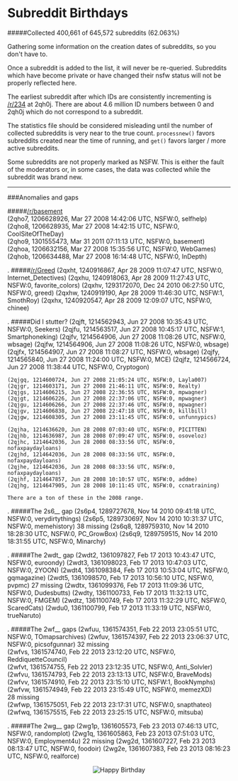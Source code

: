 Subreddit Birthdays
==========

#####Collected 400,661 of 645,572 subreddits (62.063%)

Gathering some information on the creation dates of subreddits, so you don't have to.

Once a subreddit is added to the list, it will never be re-queried. Subreddits which have become private or have changed their nsfw status will not be properly reflected here.

The earliest subreddit after which IDs are consistently incrementing is [/r/234](http://reddit.com/r/234) at 2qh0j. There are about 4.6 million ID numbers between 0 and 2qh0j which do not correspond to a subreddit.

The statistics file should be considered misleading until the number of collected subreddits is very near to the true count. `processnew()` favors subreddits created near the time of running, and `get()` favors larger / more active subreddits.

Some subreddits are not properly marked as NSFW. This is either the fault of the moderators or, in some cases, the data was collected while the subreddit was brand new.


______


###Anomalies and gaps

#####[/r/basement](http://reddit.com/r/basement)  
    (2qho7, 1206628926, Mar 27 2008 14:42:06 UTC, NSFW:0, selfhelp)  
    (2qho8, 1206628935, Mar 27 2008 14:42:15 UTC, NSFW:0, CoolSiteOfTheDay)  
    (2qho9, 1301555473, Mar 31 2011 07:11:13 UTC, NSFW:0, basement)  
    (2qhoa, 1206632156, Mar 27 2008 15:35:56 UTC, NSFW:0, WebGames)  
    (2qhob, 1206634488, Mar 27 2008 16:14:48 UTC, NSFW:0, InDepth)  

.
#####[/r/Greed](http://reddit.com/r/greed)
    (2qxht, 1240916867, Apr 28 2009 11:07:47 UTC, NSFW:0, Internet_Detectives)
    (2qxhu, 1240918063, Apr 28 2009 11:27:43 UTC, NSFW:0, favorite_colors)
    (2qxhv, 1293172070, Dec 24 2010 06:27:50 UTC, NSFW:0, greed)
    (2qxhw, 1240919190, Apr 28 2009 11:46:30 UTC, NSFW:1, SmothRoy)
    (2qxhx, 1240920547, Apr 28 2009 12:09:07 UTC, NSFW:0, chinee)
    
.
#####Did I stutter?
    (2qjft, 1214562943, Jun 27 2008 10:35:43 UTC, NSFW:0, Seekers)
    (2qjfu, 1214563517, Jun 27 2008 10:45:17 UTC, NSFW:1, Smartphoneking)
    (2qjfv, 1214564906, Jun 27 2008 11:08:26 UTC, NSFW:0, wbsage)
    (2qjfw, 1214564906, Jun 27 2008 11:08:26 UTC, NSFW:0, wbsage)
    (2qjfx, 1214564907, Jun 27 2008 11:08:27 UTC, NSFW:0, wbsage)
    (2qjfy, 1214565840, Jun 27 2008 11:24:00 UTC, NSFW:0, MCE)
    (2qjfz, 1214566724, Jun 27 2008 11:38:44 UTC, NSFW:0, Cryptogon)
    
    (2qjgq, 1214600724, Jun 27 2008 21:05:24 UTC, NSFW:0, Layla007)
    (2qjgr, 1214603171, Jun 27 2008 21:46:11 UTC, NSFW:0, Realty)
    (2qjgs, 1214606215, Jun 27 2008 22:36:55 UTC, NSFW:0, mpwagner)
    (2qjgt, 1214606226, Jun 27 2008 22:37:06 UTC, NSFW:0, mpwagner)
    (2qjgu, 1214606266, Jun 27 2008 22:37:46 UTC, NSFW:0, mpwagner)
    (2qjgv, 1214606838, Jun 27 2008 22:47:18 UTC, NSFW:0, killbill)
    (2qjgw, 1214608305, Jun 27 2008 23:11:45 UTC, NSFW:0, unfunnypics)    

    (2qjha, 1214636620, Jun 28 2008 07:03:40 UTC, NSFW:0, PICITTEN)
    (2qjhb, 1214636987, Jun 28 2008 07:09:47 UTC, NSFW:0, osoveloz)
    (2qjhc, 1214642036, Jun 28 2008 08:33:56 UTC, NSFW:0, nofaxpaydayloans)
    (2qjhd, 1214642036, Jun 28 2008 08:33:56 UTC, NSFW:0, nofaxpaydayloans)
    (2qjhe, 1214642036, Jun 28 2008 08:33:56 UTC, NSFW:0, nofaxpaydayloans)
    (2qjhf, 1214647857, Jun 28 2008 10:10:57 UTC, NSFW:0, addme)
    (2qjhg, 1214647905, Jun 28 2008 10:11:45 UTC, NSFW:0, ccnatraining)

    There are a ton of these in the 2008 range.

.
#####The 2s6__ gap
    (2s6p4, 1289727678, Nov 14 2010 09:41:18 UTC, NSFW:0, verydirtythings)
    (2s6p5, 1289730697, Nov 14 2010 10:31:37 UTC, NSFW:0, memehistory)
    38 missing
    (2s6q8, 1289759310, Nov 14 2010 18:28:30 UTC, NSFW:0, PC_GrowBox)
    (2s6q9, 1289759515, Nov 14 2010 18:31:55 UTC, NSFW:0, Minarchy)

.
#####The 2wdt_ gap
    (2wdt2, 1361097827, Feb 17 2013 10:43:47 UTC, NSFW:0, euroondy)
    (2wdt3, 1361098023, Feb 17 2013 10:47:03 UTC, NSFW:0, 2YOON)
    (2wdt4, 1361098384, Feb 17 2013 10:53:04 UTC, NSFW:0, gqmagazine)
    (2wdt5, 1361098570, Feb 17 2013 10:56:10 UTC, NSFW:0, pvpmc)
    27 missing
    (2wdtx, 1361099376, Feb 17 2013 11:09:36 UTC, NSFW:0, Dudesbutts)
    (2wdty, 1361100733, Feb 17 2013 11:32:13 UTC, NSFW:0, FMGEM)
    (2wdtz, 1361100749, Feb 17 2013 11:32:29 UTC, NSFW:0, ScaredCats)
    (2wdu0, 1361100799, Feb 17 2013 11:33:19 UTC, NSFW:0, trueNaruto)

.
#####The 2wf__ gaps
    (2wfuu, 1361574351, Feb 22 2013 23:05:51 UTC, NSFW:0, TOmapsarchives)
    (2wfuv, 1361574397, Feb 22 2013 23:06:37 UTC, NSFW:0, picsofgunnar)
    32 missing  
    (2wfvs, 1361574740, Feb 22 2013 23:12:20 UTC, NSFW:0, ReddiquetteCouncil)  
    (2wfvt, 1361574755, Feb 22 2013 23:12:35 UTC, NSFW:0, Anti_Solvler)  
    (2wfvu, 1361574793, Feb 22 2013 23:13:13 UTC, NSFW:0, BraveMods)  
    (2wfvv, 1361574910, Feb 22 2013 23:15:10 UTC, NSFW:1, BookNymphs)  
    (2wfvw, 1361574949, Feb 22 2013 23:15:49 UTC, NSFW:0, memezXD)  
    28 missing  
    (2wfwp, 1361575051, Feb 22 2013 23:17:31 UTC, NSFW:0, snapthateo)  
    (2wfwq, 1361575515, Feb 22 2013 23:25:15 UTC, NSFW:0, mitsuba)  

.
#####The 2wg__ gap
    (2wg1p, 1361605573, Feb 23 2013 07:46:13 UTC, NSFW:0, randomplot)
    (2wg1q, 1361605863, Feb 23 2013 07:51:03 UTC, NSFW:0, Employment4u)
    22 missing
    (2wg2d, 1361607227, Feb 23 2013 08:13:47 UTC, NSFW:0, foodoir)
    (2wg2e, 1361607383, Feb 23 2013 08:16:23 UTC, NSFW:0, realforce)






<p align="center">
  <img src="https://github.com/voussoir/reddit/blob/master/.GitImages/SubredditBirthdays001.png?raw=true" alt="Happy Birthday"/>
</p>